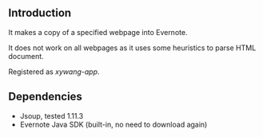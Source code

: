 ## Introduction

It makes a copy of a specified webpage into Evernote.

It does not work on all webpages as it uses some heuristics to parse HTML document.

Registered as _xywang-app_.

## Dependencies

- Jsoup, tested 1.11.3
- Evernote Java SDK (built-in, no need to download again)
